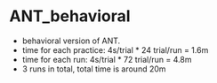 # ANT_behavioral
- behavioral version of ANT.
- time for each practice: 4s/trial * 24 trial/run = 1.6m
- time for each run: 4s/trial * 72 trial/run = 4.8m
- 3 runs in total, total time is around 20m
